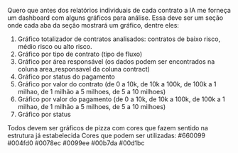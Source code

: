 Quero que antes dos relatórios individuais de cada contrato a IA me forneça um dashboard com alguns gráficos para análise.
Essa deve ser um seção onde cada aba da seção mostrará um gráfico, dentre eles:
1. Gráfico totalizador de contratos analisados: contratos de baixo risco, médio risco ou alto risco.
2. Gráfico por tipo de contrato (tipo de fluxo)
3. Gráfico por área responsável (os dados podem ser encontrados na coluna area_responsavel da coluna contract)
4. Gráfico por status do pagamento
5. Gráfico por valor do contrato (de 0 a 10k, de 10k a 100k, de 100k a 1 milhao, de 1 milhão a 5 milhoes, de 5 a 10 milhoes)
6. Gráfico por valor do pagamento (de 0 a 10k, de 10k a 100k, de 100k a 1 milhao, de 1 milhão a 5 milhoes, de 5 a 10 milhoes)
7. Gráfico por status

Todos devem ser gráficos de pizza com cores que fazem sentido na estrutura já estabelecida
Cores que podem ser utilizadas: #660099 #004fd0 #0078ec #0099ee #00b7da #00d1bc